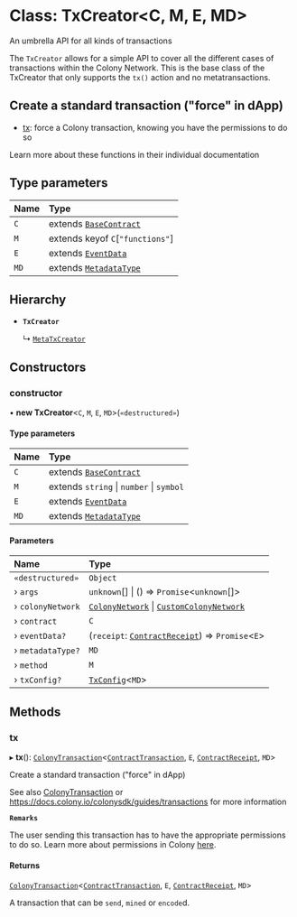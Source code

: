 # Class: TxCreator<C, M, E, MD\>

An umbrella API for all kinds of transactions

The `TxCreator` allows for a simple API to cover all the different cases of transactions within the Colony Network. This is the base class of the TxCreator that only supports the `tx()` action and no metatransactions.

## Create a standard transaction ("force" in dApp)

- [tx](TxCreator.md#tx): force a Colony transaction, knowing you have the permissions to do so

Learn more about these functions in their individual documentation

## Type parameters

| Name | Type |
| :------ | :------ |
| `C` | extends [`BaseContract`](../interfaces/BaseContract.md) |
| `M` | extends keyof `C`[``"functions"``] |
| `E` | extends [`EventData`](../interfaces/EventData.md) |
| `MD` | extends [`MetadataType`](../enums/MetadataType.md) |

## Hierarchy

- **`TxCreator`**

  ↳ [`MetaTxCreator`](MetaTxCreator.md)

## Constructors

### constructor

• **new TxCreator**<`C`, `M`, `E`, `MD`\>(`«destructured»`)

#### Type parameters

| Name | Type |
| :------ | :------ |
| `C` | extends [`BaseContract`](../interfaces/BaseContract.md) |
| `M` | extends `string` \| `number` \| `symbol` |
| `E` | extends [`EventData`](../interfaces/EventData.md) |
| `MD` | extends [`MetadataType`](../enums/MetadataType.md) |

#### Parameters

| Name | Type |
| :------ | :------ |
| `«destructured»` | `Object` |
| › `args` | `unknown`[] \| () => `Promise`<`unknown`[]\> |
| › `colonyNetwork` | [`ColonyNetwork`](ColonyNetwork.md) \| [`CustomColonyNetwork`](CustomColonyNetwork.md) |
| › `contract` | `C` |
| › `eventData?` | (`receipt`: [`ContractReceipt`](../interfaces/ContractReceipt.md)) => `Promise`<`E`\> |
| › `metadataType?` | `MD` |
| › `method` | `M` |
| › `txConfig?` | [`TxConfig`](../interfaces/TxConfig.md)<`MD`\> |

## Methods

### tx

▸ **tx**(): [`ColonyTransaction`](../interfaces/ColonyTransaction.md)<[`ContractTransaction`](../interfaces/ContractTransaction.md), `E`, [`ContractReceipt`](../interfaces/ContractReceipt.md), `MD`\>

Create a standard transaction ("force" in dApp)

See also [ColonyTransaction](../interfaces/ColonyTransaction.md) or https://docs.colony.io/colonysdk/guides/transactions for more information

**`Remarks`**

The user sending this transaction has to have the appropriate permissions to do so. Learn more about permissions in Colony [here](/develop/dev-learning/permissions).

#### Returns

[`ColonyTransaction`](../interfaces/ColonyTransaction.md)<[`ContractTransaction`](../interfaces/ContractTransaction.md), `E`, [`ContractReceipt`](../interfaces/ContractReceipt.md), `MD`\>

A transaction that can be `send`, `mined` or `encode`d.
